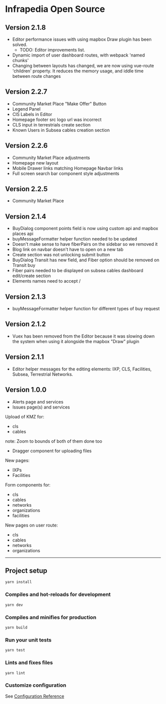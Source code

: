 # Infrapedia Open Source

## Version 2.1.8

- Editor performance issues with using mapbox Draw plugin has been solved.
  - TODO: Editor improvements list.
- Dynamic import of user dashboard routes, with webpack 'named chunks'
- Changing between layouts has changed, we are now using vue-route 'children' property. It reduces the memory usage, and iddle time between route changes

## Version 2.2.7

- Community Market Place "Make Offer" Button
- Legend Panel
- ClS Labels in Editor
- Homepage footer src logo url was incorrect
- CLS input in terrestrials create section
- Known Users in Subsea cables creation section

## Version 2.2.6

- Community Market Place adjustments
- Homepage new layout
- Mobile Drawer links matching Homepage Navbar links
- Full screen search bar component style adjustments

## Version 2.2.5

- Community Market Place

## Version 2.1.4

- BuyDialog component points field is now using custom api and mapbox places api
- buyMessageFormatter helper function needed to be updated
- Doesn't make sense to have fiberPairs on the sidebar so we removed it
- Blog link on navbar doesn't have to open on a new tab
- Create section was not unlocking submit button
- BuyDialog Transit has new field, and Fiber option should be removed on Transit buy
- Fiber pairs needed to be displayed on subsea cables dashboard edit/create section
- Elements names need to accept /

## Version 2.1.3

- buyMessageFormatter helper function for different types of buy request

## Version 2.1.2

- Vuex has been removed from the Editor because it was slowing down the system when using it alongside the mapbox "Draw" plugin

## Version 2.1.1

- Editor helper messages for the editing elements: IXP, CLS, Facilities, Subsea, Terrestrial Networks.

## Version 1.0.0

- Alerts page and services
- Issues page(s) and services

Upload of KMZ for:

- cls
- cables

note: Zoom to bounds of both of them done too

- Dragger component for uploading files

New pages:

- IXPs
- Facilities

Form components for:

- cls
- cables
- networks
- organizations
- facilities

New pages on user route:

- cls
- cables
- networks
- organizations

---

## Project setup

```
yarn install
```

### Compiles and hot-reloads for development

```
yarn dev
```

### Compiles and minifies for production

```
yarn build
```

### Run your unit tests

```
yarn test
```

### Lints and fixes files

```
yarn lint
```

### Customize configuration

See [Configuration Reference](https://cli.vuejs.org/config/)

